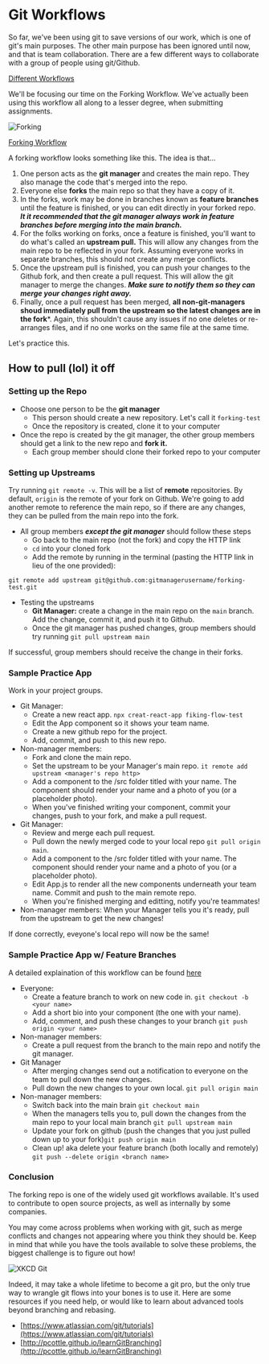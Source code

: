 # Git Workflows

So far, we've been using git to save versions of our work, which is one of git's main purposes. The other main purpose has been ignored until now, and that is team collaboration. There are a few different ways to collaborate with a group of people using git/Github.

[Different Workflows](https://www.atlassian.com/git/tutorials/comparing-workflows)

We'll be focusing our time on the Forking Workflow. We've actually been using this workflow all along to a lesser degree, when submitting assignments.

![Forking](http://i.stack.imgur.com/iYdhN.png)

[Forking Workflow](https://www.atlassian.com/git/tutorials/comparing-workflows/forking-workflow)

A forking workflow looks something like this. The idea is that...

1. One person acts as the **git manager** and creates the main repo. They also manage the code that's merged into the repo.
2. Everyone else **forks** the main repo so that they have a copy of it.
3. In the forks, work may be done in branches known as **feature branches** until the feature is finished, or you can edit directly in your forked repo. ***It it recommended that the git manager always work in feature branches before merging into the main branch.***
4. For the folks working on forks, once a feature is finished, you'll want to do what's called an **upstream pull.** This will allow any changes from the main repo to be reflected in your fork. Assuming everyone works in separate branches, this should not create any merge conflicts.
5. Once the upstream pull is finished, you can push your changes to the Github fork, and then create a pull request. This will allow the git manager to merge the changes. ***Make sure to notify them so they can merge your changes right away.***
6. Finally, once a pull request has been merged, **all non-git-managers shoud immediately pull from the upstream so the latest changes are in the fork***. Again, this shouldn't cause any issues if no one deletes or re-arranges files, and if no one works on the same file at the same time.

Let's practice this.

## How to pull (lol) it off

### Setting up the Repo

* Choose one person to be the **git manager**
  * This person should create a new repository. Let's call it `forking-test`
  * Once the repository is created, clone it to your computer
* Once the repo is created by the git manager, the other group members should get a link to the new repo and **fork it.**
  * Each group member should clone their forked repo to your computer

### Setting up Upstreams

Try running `git remote -v`. This will be a list of **remote** repositories. By default, `origin` is the remote of your fork on Github. We're going to add another remote to reference the main repo, so if there are any changes, they can be pulled from the main repo into the fork.

* All group members ***except the git manager*** should follow these steps
  * Go back to the main repo \(not the fork\) and copy the HTTP link
  * `cd` into your cloned fork
  * Add the remote by running in the terminal \(pasting the HTTP link in lieu of the one provided\):

```text
git remote add upstream git@github.com:gitmanagerusername/forking-test.git
```

* Testing the upstreams
  * **Git Manager:** create a change in the main repo on the `main` branch. Add the change, commit it, and push it to Github.
  * Once the git manager has pushed changes, group members should try running `git pull upstream main`

If successful, group members should receive the change in their forks.

### Sample Practice App

Work in your project groups.

* Git Manager: 
   * Create a new react app. `npx creat-react-app fiking-flow-test` 
   * Edit the App component so it shows your team name.
   * Create a new github repo for the project.
   * Add, commit, and push to this new repo.
* Non-manager members: 
   * Fork and clone the main repo.
   * Set the upstream to be your Manager's main repo. `it remote add upstream <manager's repo http>`
   * Add a component to the /src folder titled with your name. The component should render your name and a photo of you (or a placeholder photo).
   * When you've finished writing your component, commit your changes, push to your fork, and make a pull request.
* Git Manager:
   * Review and merge each pull request.
   * Pull down the newly merged code to your local repo `git pull origin main`.
   * Add a component to the /src folder titled with your name. The component should render your name and a photo of you (or a placeholder photo).
   * Edit App.js to render all the new components underneath your team name. Commit and push to the main remote repo.
   * When you're finished merging and editting, notify you're teammates!
* Non-manager members: When your Manager tells you it's ready, pull from the upstream to get the new changes!

If done correctly, eveyone's local repo will now be the same!

### Sample Practice App w/ Feature Branches

A detailed explaination of this workflow can be found [here](https://blog.scottlowe.org/2015/01/27/using-fork-branch-git-workflow/)

* Everyone:
   * Create a feature branch to work on new code in. `git checkout -b <your name>`
   * Add a short bio into your component (the one with your name).
   * Add, comment, and push these changes to your branch `git push origin <your name>`
* Non-manager members:
   * Create a pull request from the branch to the main repo and notify the git manager.
* Git Manager
   * After merging changes send out a notification to everyone on the team to pull down the new changes.
   * Pull down the new changes to your own local. `git pull origin main`
* Non-manager members:
   * Switch back into the main brain `git checkout main`
   * When the managers tells you to, pull down the changes from the main repo to your local main branch `git pull upstream main`
   * Update your fork on github (push the changes that you just pulled down up to your fork)`git push origin main`
   * Clean up! aka delete your feature branch (both locally and remotely) `git push --delete origin <branch name>`

### Conclusion

The forking repo is one of the widely used git workflows available. It's used to contribute to open source projects, as well as internally by some companies.

You may come across problems when working with git, such as merge conflicts and changes not appearing where you think they should be. Keep in mind that while you have the tools available to solve these problems, the biggest challenge is to figure out how!

![XKCD Git](http://imgs.xkcd.com/comics/git.png)

Indeed, it may take a whole lifetime to become a git pro, but the only true way to wrangle git flows into your bones is to use it. Here are some resources if you need help, or would like to learn about advanced tools beyond branching and rebasing.

* [https://www.atlassian.com/git/tutorials](https://www.atlassian.com/git/tutorials)
* [http://pcottle.github.io/learnGitBranching](http://pcottle.github.io/learnGitBranching)
